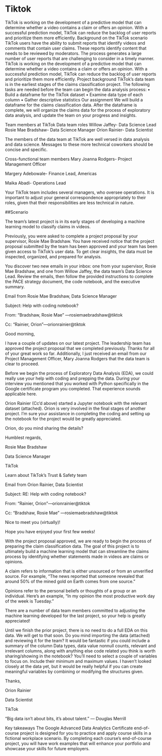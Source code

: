 # Tiktok
TikTok is working on the development of a predictive model that can determine whether a video contains a claim or offers an opinion. With a successful prediction model, TikTok can reduce the backlog of user reports and prioritize them more efficiently. 
Background on the TikTok scenario
TikTok users have the ability to submit reports that identify videos and comments that contain user claims. These reports identify content that needs to be reviewed by moderators. The process generates a large number of user reports that are challenging to consider in a timely manner. 
TikTok is working on the development of a predictive model that can determine whether a video contains a claim or offers an opinion. With a successful prediction model, TikTok can reduce the backlog of user reports and prioritize them more efficiently.
Project background
TikTok’s data team is in the earliest stages of the claims classification project. The following tasks are needed before the team can begin the data analysis process:
•	Build a dataframe for the TikTok dataset
•	Examine data type of each column
•	Gather descriptive statistics
Our assignment
We will build a dataframe for the claims classification data. After the dataframe is complete, we will organize the claims data for the process of exploratory data analysis, and update the team on your progress and insights.

Team members at TikTok Data team roles Willow Jaffey- Data Science Lead
Rosie Mae Bradshaw- Data Science Manager
Orion Rainier- Data Scientist

The members of the data team at TikTok are well versed in data analysis and data science. Messages to these more technical coworkers should be concise and specific.

Cross-functional team members Mary Joanna Rodgers- Project Management Officer

Margery Adebowale- Finance Lead, Americas

Maika Abadi- Operations Lead

Your TikTok team includes several managers, who oversee operations. It is important to adjust your general correspondence appropriately to their roles, given that their responsibilities are less technical in nature.


##Scenario

The team’s latest project is in its early stages of developing a machine learning model to classify claims in videos.

Previously, you were asked to complete a project proposal by your supervisor, Rosie Mae Bradshaw. You have received notice that the project proposal submitted by the team has been approved and your team has been given access to TikTok’s user data. To get clear insights, the data must be inspected, organized, and prepared for analysis.

You discover two new emails in your inbox: one from your supervisor, Rosie Mae Bradshaw, and one from Willow Jaffey, the data team’s Data Science Lead. Review the emails, then follow the provided instructions to complete the PACE strategy document, the code notebook, and the executive summary.

Email from Rosie Mae Bradshaw, Data Science Manager

Subject: Help with coding notebook?

From: “Bradshaw, Rosie Mae” —rosiemaebradshaw@tiktok

Cc: “Rainier, Orion”—orionrainier@tiktok

Good morning,

I have a couple of updates on our latest project. The leadership team has approved the project proposal that we completed previously. Thanks for all of your great work so far. Additionally, I just received an email from our Project Management Officer, Mary Joanna Rodgers that the data team is clear to proceed.

Before we begin the process of Exploratory Data Analysis (EDA), we could really use your help with coding and prepping the data. During your interview you mentioned that you worked with Python specifically in the Google certificate program you completed. That experience sounds applicable here.

Orion Rainier (Cc’d above) started a Jupyter notebook with the relevant dataset (attached). Orion is very involved in the final stages of another project. I’m sure your assistance in completing the coding and setting up the notebook for the project would be greatly appreciated.

Orion, do you mind sharing the details?

Humblest regards,

Rosie Mae Bradshaw

Data Science Manager

TikTok

Learn about TikTok’s Trust & Safety team

Email from Orion Rainier, Data Scientist

Subject: RE: Help with coding notebook?

From: “Rainier, Orion”—orionrainier@tiktok

Cc: “Bradshaw, Rosie Mae” —rosiemaebradshaw@tiktok

Nice to meet you (virtually)!

Hope you have enjoyed your first few weeks!

With the project proposal approved, we are ready to begin the process of preparing the claim classification data. The goal of this project is to ultimately build a machine learning model that can streamline the claims process by identifying whether statements made in videos are claims or opinions.

A claim refers to information that is either unsourced or from an unverified source. For example, “The news reported that someone revealed that around 50% of the mined gold on Earth comes from one source.”

Opinions refer to the personal beliefs or thoughts of a group or an individual. Here’s an example, “In my opinion the most productive work day of the week is Tuesday.”

There are a number of data team members committed to adjusting the machine learning developed for the last project, so your help is greatly appreciated!

Until we finish the prior project, there is no need to do a full EDA on this data. We will get to that soon. Do you mind importing the data (attached) and reviewing it for the team? It would be fantastic if you could include a summary of the column Data types, data value nonnull counts, relevant and irrelevant columns, along with anything else code related you think is worth sharing/showing in the notebook? You’ll need to select a couple of variables to focus on. Include their minimum and maximum values. I haven’t looked closely at the data yet, but it would be really helpful if you can create meaningful variables by combining or modifying the structures given.

Thanks,

Orion Rainier

Data Scientist

TikTok

“Big data isn’t about bits, it’s about talent.” — Douglas Merrill

Key takeaways The Google Advanced Data Analytics Certificate end-of-course project is designed for you to practice and apply course skills in a fictional workplace scenario. By completing each course’s end-of-course project, you will have work examples that will enhance your portfolio and showcase your skills for future employers.

